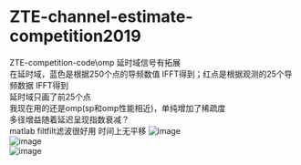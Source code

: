 # ZTE-channel-estimate-competition2019
ZTE-competition-code\omp
延时域信号有拓展     
在延时域，蓝色是根据250个点的导频数值 IFFT得到；红点是根据观测的25个导频数据 IFFT得到    
延时域只画了前25个点     
我现在用的还是omp(sp和omp性能相近)，单纯增加了稀疏度    
多径增益随着延迟呈现指数衰减？   
matlab filtfilt滤波很好用  时间上无平移
![image](https://github.com/All-World/ZTE-channel-estimate-competition2019/tree/master/image/one.jpg)     
![image](https://github.com/All-World/ZTE-channel-estimate-competition2019/tree/master/image/two.jpg)       
![image](https://github.com/All-World/ZTE-channel-estimate-competition2019/tree/master/image/three.jpg)    
